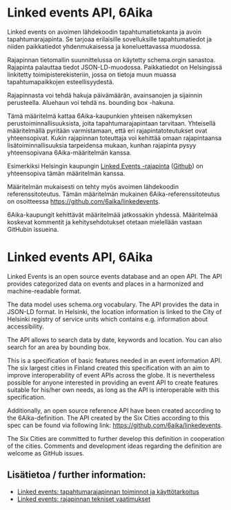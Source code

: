 # Linked events API, 6Aika

Linked events on avoimen lähdekoodin tapahtumatietokanta ja avoin tapahtumarajapinta. Se tarjoaa erilaisille sovelluksille tapahtumatiedot ja niiden paikkatiedot yhdenmukaisessa ja koneluettavassa muodossa.

Rajapinnan tietomallin suunnittelussa on käytetty schema.orgin sanastoa. Rajapinta palauttaa tiedot JSON-LD-muodossa. Paikkatiedot on Helsingissä linkitetty toimipisterekisteriin, jossa on tietoja muun muassa tapahtumapaikkojen esteellisyydestä.

Rajapinnasta voi tehdä hakuja päivämäärän, avainsanojen ja sijainnin perusteella. Aluehaun voi tehdä ns. bounding box -hakuna.

Tämä määritelmä kattaa 6Aika-kaupunkien yhteisen näkemyksen perustoiminnallisuuksista, joita tapahtumarajapintaan tarvitaan. Yhteisellä määritelmällä pyritään varmistamaan, että eri rajapintatoteutukset ovat yhteensopivat. Kukin rajapinnan toteuttaja voi kehittää omaan rajapintaansa lisätoiminnallisuuksia tarpeidensa mukaan, kunhan rajapinta pysyy yhteensopivana 6Aika-määritelmän kanssa.

Esimerkiksi Helsingin kaupungin [Linked Events -rajapinta](http://api.hel.fi/linkedevents/v1/) ([Github](https://github.com/City-of-Helsinki/linkedevents)) on yhteensopiva tämän määritelmän kanssa.

Määritelmän mukaisesti on tehty myös avoimen lähdekoodin referenssitoteutus. Tämän määritelmän mukainen 6Aika-referenssitoteutus on osoitteessa https://github.com/6aika/linkedevents.

6Aika-kaupungit kehittävät määritelmää jatkossakin yhdessä. Määritelmää koskevat kommentit ja kehitysehdotukset otetaan mielellään vastaan GitHubin issueina.

# Linked events API, 6Aika

Linked Events is an open source events database and an open API. The API provides categorized data on events and places in a harmonized and machine-readable format.

The data model uses schema.org vocabulary. The API provides the data in JSON-LD format. In Helsinki, the location information is linked to the City of Helsinki registry of service units which contains e.g. information about accessibility.

The API allows to search data by date, keywords and location. You can also search for an area by bounding box.

This is a specification of basic features needed in an event information API. 
The six largest cities in Finland created this specification with an aim to improve interoperability of event APIs across the globe. It is nevertheless possible for anyone interested in providing an event API to create features suitable for his/her own needs, as long as the API is interoperable with this specification.

Additionally, an open source reference API have been created according to the 6Aika-definition. The API created by the Six Cities according to this spec can be found via following link: https://github.com/6aika/linkedevents.

The Six Cities are committed to further develop this definition in cooperation of the cities. Comments and development ideas regarding the definition are welcome as GitHub issues.

## Lisätietoa / further information:

* [Linked events: tapahtumarajapinnan toiminnot ja käyttötarkoitus](https://docs.google.com/document/d/1prnzkICV1x8GZqE9W90ILfRUN-Tc9pKQnpjI7weuoLU/edit)
* [Linked events: rajapinnan tekniset vaatimukset](https://docs.google.com/document/d/1aAgsrVrrDrp272etJStolCTEg2jxDsWAvqe1pApoyDk/edit)
